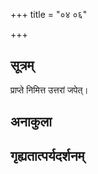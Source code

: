 +++
title = "०४ ०६"

+++
## सूत्रम्
प्राप्ते निमित्त उत्तरां जपेत्।
## अनाकुला

## गृह्यतात्पर्यदर्शनम्


